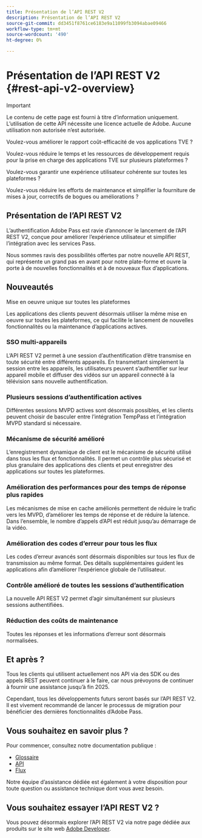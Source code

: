```yaml
---
title: Présentation de l’API REST V2
description: Présentation de l’API REST V2
source-git-commit: dd3451f8761ce6183e9a11099fb3094abae09466
workflow-type: tm+mt
source-wordcount: '490'
ht-degree: 0%

---
```


# Présentation de l’API REST V2 {#rest-api-v2-overview}

>[!IMPORTANT]
>
> Le contenu de cette page est fourni à titre d’information uniquement. L’utilisation de cette API nécessite une licence actuelle de Adobe. Aucune utilisation non autorisée n’est autorisée.

Voulez-vous améliorer le rapport coût-efficacité de vos applications TVE ?

Voulez-vous réduire le temps et les ressources de développement requis pour la prise en charge des applications TVE sur plusieurs plateformes ?

Voulez-vous garantir une expérience utilisateur cohérente sur toutes les plateformes ?

Voulez-vous réduire les efforts de maintenance et simplifier la fourniture de mises à jour, correctifs de bogues ou améliorations ?

## Présentation de l’API REST V2

L’authentification Adobe Pass est ravie d’annoncer le lancement de l’API REST V2, conçue pour améliorer l’expérience utilisateur et simplifier l’intégration avec les services Pass.

Nous sommes ravis des possibilités offertes par notre nouvelle API REST, qui représente un grand pas en avant pour notre plate-forme et ouvre la porte à de nouvelles fonctionnalités et à de nouveaux flux d’applications.

## Nouveautés

Mise en oeuvre unique sur toutes les plateformes

Les applications des clients peuvent désormais utiliser la même mise en oeuvre sur toutes les plateformes, ce qui facilite le lancement de nouvelles fonctionnalités ou la maintenance d’applications actives.

### SSO multi-appareils

L’API REST V2 permet à une session d’authentification d’être transmise en toute sécurité entre différents appareils. En transmettant simplement la session entre les appareils, les utilisateurs peuvent s’authentifier sur leur appareil mobile et diffuser des vidéos sur un appareil connecté à la télévision sans nouvelle authentification.

### Plusieurs sessions d’authentification actives

Différentes sessions MVPD actives sont désormais possibles, et les clients peuvent choisir de basculer entre l’intégration TempPass et l’intégration MVPD standard si nécessaire.

### Mécanisme de sécurité amélioré

L’enregistrement dynamique de client est le mécanisme de sécurité utilisé dans tous les flux et fonctionnalités. Il permet un contrôle plus sécurisé et plus granulaire des applications des clients et peut enregistrer des applications sur toutes les plateformes.

### Amélioration des performances pour des temps de réponse plus rapides

Les mécanismes de mise en cache améliorés permettent de réduire le trafic vers les MVPD, d’améliorer les temps de réponse et de réduire la latence. Dans l’ensemble, le nombre d’appels d’API est réduit jusqu’au démarrage de la vidéo.

### Amélioration des codes d’erreur pour tous les flux

Les codes d’erreur avancés sont désormais disponibles sur tous les flux de transmission au même format. Des détails supplémentaires guident les applications afin d’améliorer l’expérience globale de l’utilisateur.

### Contrôle amélioré de toutes les sessions d’authentification

La nouvelle API REST V2 permet d’agir simultanément sur plusieurs sessions authentifiées.

### Réduction des coûts de maintenance

Toutes les réponses et les informations d’erreur sont désormais normalisées.

## Et après ?

Tous les clients qui utilisent actuellement nos API via des SDK ou des appels REST peuvent continuer à le faire, car nous prévoyons de continuer à fournir une assistance jusqu’à fin 2025.

Cependant, tous les développements futurs seront basés sur l’API REST V2. Il est vivement recommandé de lancer le processus de migration pour bénéficier des dernières fonctionnalités d’Adobe Pass.

## Vous souhaitez en savoir plus ?

Pour commencer, consultez notre documentation publique :

- [Glossaire](rest-api-v2-glossary.md)
- [API](./apis/rest-api-v2-apis-overview.md)
- [Flux](./flows/rest-api-v2-flows-overview.md)

Notre équipe d’assistance dédiée est également à votre disposition pour toute question ou assistance technique dont vous avez besoin.

## Vous souhaitez essayer l’API REST V2 ?

Vous pouvez désormais explorer l’API REST V2 via notre page dédiée aux produits sur le site web [Adobe Developer](https://developer.adobe.com/adobe-pass/).
